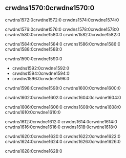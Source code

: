 ## crwdns1570:0crwdne1570:0

crwdns1572:0crwdne1572:0 crwdns1574:0crwdne1574:0

crwdns1576:0crwdne1576:0 crwdns1578:0crwdne1578:0 crwdns1580:0crwdne1580:0 crwdns1582:0crwdne1582:0

crwdns1584:0crwdne1584:0 crwdns1586:0crwdne1586:0 crwdns1588:0crwdne1588:0

crwdns1590:0crwdne1590:0

* crwdns1592:0crwdne1592:0
* crwdns1594:0crwdne1594:0
* crwdns1596:0crwdne1596:0

crwdns1598:0crwdne1598:0 crwdns1600:0crwdne1600:0

crwdns1602:0crwdne1602:0 crwdns1604:0crwdne1604:0

crwdns1606:0crwdne1606:0 crwdns1608:0crwdne1608:0 crwdns1610:0crwdne1610:0

crwdns1612:0crwdne1612:0 crwdns1614:0crwdne1614:0 crwdns1616:0crwdne1616:0 crwdns1618:0crwdne1618:0

crwdns1620:0crwdne1620:0 crwdns1622:0crwdne1622:0 crwdns1624:0crwdne1624:0 crwdns1626:0crwdne1626:0

crwdns1628:0crwdne1628:0
